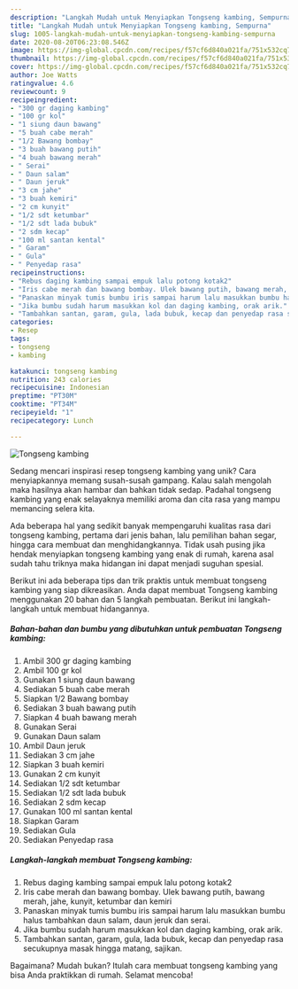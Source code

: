 ```yaml
---
description: "Langkah Mudah untuk Menyiapkan Tongseng kambing, Sempurna"
title: "Langkah Mudah untuk Menyiapkan Tongseng kambing, Sempurna"
slug: 1005-langkah-mudah-untuk-menyiapkan-tongseng-kambing-sempurna
date: 2020-08-20T06:23:08.546Z
image: https://img-global.cpcdn.com/recipes/f57cf6d840a021fa/751x532cq70/tongseng-kambing-foto-resep-utama.jpg
thumbnail: https://img-global.cpcdn.com/recipes/f57cf6d840a021fa/751x532cq70/tongseng-kambing-foto-resep-utama.jpg
cover: https://img-global.cpcdn.com/recipes/f57cf6d840a021fa/751x532cq70/tongseng-kambing-foto-resep-utama.jpg
author: Joe Watts
ratingvalue: 4.6
reviewcount: 9
recipeingredient:
- "300 gr daging kambing"
- "100 gr kol"
- "1 siung daun bawang"
- "5 buah cabe merah"
- "1/2 Bawang bombay"
- "3 buah bawang putih"
- "4 buah bawang merah"
- " Serai"
- " Daun salam"
- " Daun jeruk"
- "3 cm jahe"
- "3 buah kemiri"
- "2 cm kunyit"
- "1/2 sdt ketumbar"
- "1/2 sdt lada bubuk"
- "2 sdm kecap"
- "100 ml santan kental"
- " Garam"
- " Gula"
- " Penyedap rasa"
recipeinstructions:
- "Rebus daging kambing sampai empuk lalu potong kotak2"
- "Iris cabe merah dan bawang bombay. Ulek bawang putih, bawang merah, jahe, kunyit, ketumbar dan kemiri"
- "Panaskan minyak tumis bumbu iris sampai harum lalu masukkan bumbu halus tambahkan daun salam, daun jeruk dan serai."
- "Jika bumbu sudah harum masukkan kol dan daging kambing, orak arik."
- "Tambahkan santan, garam, gula, lada bubuk, kecap dan penyedap rasa secukupnya masak hingga matang, sajikan."
categories:
- Resep
tags:
- tongseng
- kambing

katakunci: tongseng kambing 
nutrition: 243 calories
recipecuisine: Indonesian
preptime: "PT30M"
cooktime: "PT34M"
recipeyield: "1"
recipecategory: Lunch

---
```



![Tongseng kambing](https://img-global.cpcdn.com/recipes/f57cf6d840a021fa/751x532cq70/tongseng-kambing-foto-resep-utama.jpg)

Sedang mencari inspirasi resep tongseng kambing yang unik? Cara menyiapkannya memang susah-susah gampang. Kalau salah mengolah maka hasilnya akan hambar dan bahkan tidak sedap. Padahal tongseng kambing yang enak selayaknya memiliki aroma dan cita rasa yang mampu memancing selera kita.

Ada beberapa hal yang sedikit banyak mempengaruhi kualitas rasa dari tongseng kambing, pertama dari jenis bahan, lalu pemilihan bahan segar, hingga cara membuat dan menghidangkannya. Tidak usah pusing jika hendak menyiapkan tongseng kambing yang enak di rumah, karena asal sudah tahu triknya maka hidangan ini dapat menjadi suguhan spesial.




Berikut ini ada beberapa tips dan trik praktis untuk membuat tongseng kambing yang siap dikreasikan. Anda dapat membuat Tongseng kambing menggunakan 20 bahan dan 5 langkah pembuatan. Berikut ini langkah-langkah untuk membuat hidangannya.

<!--inarticleads1-->

##### Bahan-bahan dan bumbu yang dibutuhkan untuk pembuatan Tongseng kambing:

1. Ambil 300 gr daging kambing
1. Ambil 100 gr kol
1. Gunakan 1 siung daun bawang
1. Sediakan 5 buah cabe merah
1. Siapkan 1/2 Bawang bombay
1. Sediakan 3 buah bawang putih
1. Siapkan 4 buah bawang merah
1. Gunakan  Serai
1. Gunakan  Daun salam
1. Ambil  Daun jeruk
1. Sediakan 3 cm jahe
1. Siapkan 3 buah kemiri
1. Gunakan 2 cm kunyit
1. Sediakan 1/2 sdt ketumbar
1. Sediakan 1/2 sdt lada bubuk
1. Sediakan 2 sdm kecap
1. Gunakan 100 ml santan kental
1. Siapkan  Garam
1. Sediakan  Gula
1. Sediakan  Penyedap rasa




<!--inarticleads2-->

##### Langkah-langkah membuat Tongseng kambing:

1. Rebus daging kambing sampai empuk lalu potong kotak2
1. Iris cabe merah dan bawang bombay. Ulek bawang putih, bawang merah, jahe, kunyit, ketumbar dan kemiri
1. Panaskan minyak tumis bumbu iris sampai harum lalu masukkan bumbu halus tambahkan daun salam, daun jeruk dan serai.
1. Jika bumbu sudah harum masukkan kol dan daging kambing, orak arik.
1. Tambahkan santan, garam, gula, lada bubuk, kecap dan penyedap rasa secukupnya masak hingga matang, sajikan.




Bagaimana? Mudah bukan? Itulah cara membuat tongseng kambing yang bisa Anda praktikkan di rumah. Selamat mencoba!
